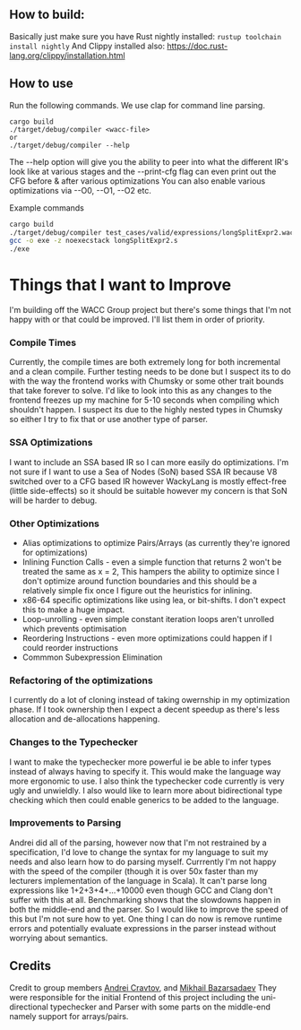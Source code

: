 ## How to build: 
Basically just make sure you have Rust nightly installed: `rustup toolchain install nightly`
And Clippy installed also: https://doc.rust-lang.org/clippy/installation.html

## How to use
Run the following commands. We use clap for command line parsing.
```
cargo build
./target/debug/compiler <wacc-file>
or
./target/debug/compiler --help 
```
The --help option will give you the ability to peer into what the different IR's look like
at various stages and the --print-cfg flag can even print out the CFG before & after various optimizations
You can also enable various optimizations via --O0, --O1, --O2 etc. 

Example commands
```bash
cargo build
./target/debug/compiler test_cases/valid/expressions/longSplitExpr2.wacc --O2 --print-cfg
gcc -o exe -z noexecstack longSplitExpr2.s
./exe
```

# Things that I want to Improve
I'm building off the WACC Group project but there's some things that I'm not happy with or that could be improved. 
I'll list them in order of priority. 

### Compile Times
Currently, the compile times are both extremely long for both incremental and a clean compile. 
Further testing needs to be done but I suspect its to do with the way the frontend works with Chumsky or some other 
trait bounds that take forever to solve. I'd like to look into this as any changes to the frontend freezes up my machine
for 5-10 seconds when compiling which shouldn't happen. I suspect its due to the highly nested types in Chumsky so either I
try to fix that or use another type of parser.

### SSA Optimizations 
I want to include an SSA based IR so I can more easily do optimizations. I'm not sure if I want to use a Sea of Nodes (SoN)
based SSA IR because V8 switched over to a CFG based IR however WackyLang is mostly effect-free (little side-effects) 
so it should be suitable however my concern is that SoN will be harder to debug. 

### Other Optimizations
- Alias optimizations to optimize Pairs/Arrays (as currently they're ignored for optimizations)
- Inlining Function Calls - even a simple function that returns 2 won't be treated the same as x = 2, 
  This hampers the ability to optimize since I don't optimize around function boundaries
  and this should be a relatively simple fix once I figure out the heuristics for inlining. 
- x86-64 specific optimizations like using lea, or bit-shifts. I don't expect this to make a huge impact. 
- Loop-unrolling - even simple constant iteration loops aren't unrolled which prevents optimisation 
- Reordering Instructions - even more optimizations could happen if I could reorder instructions
- Commmon Subexpression Elimination 

### Refactoring of the optimizations
I currently do a lot of cloning instead of taking owernship in my optimization phase.
If I took ownership then I expect a decent speedup as there's less allocation and de-allocations happening.

### Changes to the Typechecker 
I want to make the typechecker more powerful ie be able to infer types instead of always having to specify it. 
This would make the language way more ergonomic to use. I also think the typechecker code currently is very ugly and unwieldly.
I also would like to learn more about bidirectional type checking which then could enable generics to be added to the language.

### Improvements to Parsing 
Andrei did all of the parsing, however now that I'm not restrained by a specification, I'd love to change the syntax for my language
to suit my needs and also learn how to do parsing myself. Currrently I'm not happy with the speed of the compiler 
(though it is over 50x faster than my lecturers implementation of the language in Scala). It can't parse long expressions like 
1+2+3+4+...+10000 even though GCC and Clang don't suffer with this at all. Benchmarking shows that the slowdowns happen in both the middle-end
and the parser. So I would like to improve the speed of this but I'm not sure how to yet. One thing I can do now is remove runtime errors 
and potentially evaluate expressions in the parser instead without worrying about semantics. 


## Credits
Credit to group members [Andrei Cravtov](https://github.com/AndreiCravtov), and [Mikhail Bazarsadaev](https://github.com/detterdfd16)
They were responsible for the initial Frontend of this project including the uni-directional typechecker and Parser with some 
parts on the middle-end namely support for arrays/pairs.
